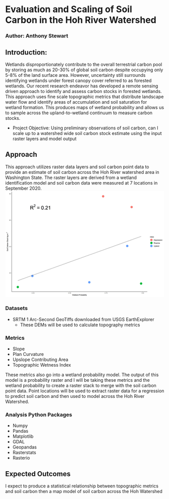 # Evaluation and Scaling of Soil Carbon in the Hoh River Watershed
### Author: Anthony Stewart

## Introduction:
Wetlands disproportionately contribute to the overall terrestrial carbon pool by storing as much as 20-30% of global soil carbon despite occupying only 5-8% of the land surface area. However, uncertainty still surrounds identifying wetlands under forest canopy cover referred to as forested wetlands. Our recent research endeavor has developed a remote sensing driven approach to identify and assess carbon stocks in forested wetlands. This approach uses fine scale topographic metrics that distribute landscape water flow and identify areas of accumulation and soil saturation for wetland formation. This produces maps of wetland probability and allows us to sample across the upland-to-wetland continuum to measure carbon stocks. 
* Project Objective: Using preliminary observations of soil carbon, can I scale up to a watershed wide soil carbon stock estimate using the input raster layers and model output


## Approach
This approach utilizes raster data layers and soil carbon point data to provide an estimate of soil carbon across the Hoh River watershed area in Washington State. The raster layers are derived from a wetland identification model and soil carbon data were measured at 7 locations in September 2020.
![Preliminary Data](carbonstockplot.jpeg)


### Datasets
* SRTM 1 Arc-Second GeoTiffs downloaded from USGS EarthExplorer
    * These DEMs will be used to calculate topography metrics 
### Metrics
* Slope
* Plan Curvature
* Upslope Contributing Area
* Topographic Wetness Index

These metrics also go into a wetland probability model. The output of this model is a probability raster and I will be taking these metrics and the wetland probability to create a raster stack to merge with the soil carbon point data. Point locations will be used to extract raster data for a regression to predict soil carbon and then used to model across the Hoh River Watershed.


### Analysis Python Packages
* Numpy
* Pandas
* Matplotlib
* GDAL
* Geopandas
* Rasterstats
* Rasterio

## Expected Outcomes
I expect to produce a statistical relationship between topographic metrics and soil carbon then a map model of soil carbon across the Hoh Watershed


